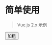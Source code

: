 # 简单使用
> Vue.js 2.x 示例

<div id="ied" class="ied" ref="ied"></div>

<p>
<button @click="boldFn">加粗</button>
</p>

<div ref="text" contenteditable="true" class="diy-text"></div>

<script>
import IEditor from '../src/core/ieditor';

export default {
  mounted() {
    // const edit = new IEditor(this.$refs.ied);

    this.edit = new IEditor({
      // el: this.$refs.ied,
      diy: {
        menu: true,
      },
    });

    this.edit.init();
  },
  methods: {
    boldFn() {
      this.edit.menu.clicks.bold();
    },
  },
};
</script>

<style lang="scss">
// IEditor 样式
@import './style/ieditor.scss';

.diy-text {
  border: 2px solid #1996f9;
  height: 200px;
}
</style>
